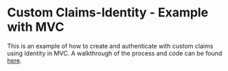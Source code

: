 # Custom Claims-Identity - Example with MVC

This is an example of how to create and authenticate with custom claims using Identity in MVC. A walkthrough of the process and code can be found [here](http://www.dontpaniclabs.com/blog/post/2015/10/13/authenticating-with-a-custom-claims-based-identity/).
